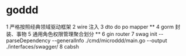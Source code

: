 # goddd
1   严格按照经典领域驱动框架
2   wire 注入
3   dto  do  po  mapper   **
4   gorm 封装、事物
5   通用角色权限管理聚合划分 **
6   gin router
7   swag init --parseDependency --generalInfo ./cmd/microddd/main.go --output ./interfaces/swagger/
8   cabsh